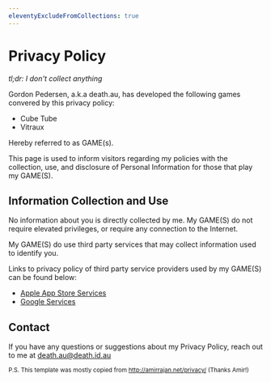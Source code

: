 ```yaml
---
eleventyExcludeFromCollections: true
---
```


# Privacy Policy

*tl;dr: I don't collect anything*


Gordon Pedersen, a.k.a death.au, has developed the following games convered by this privacy policy:

  - Cube Tube
  - Vitraux

Hereby referred to as GAME(s).

This page is used to inform visitors regarding my policies with the
collection, use, and disclosure of Personal Information for those that
play my GAME(S).

## Information Collection and Use

No information about you is directly collected by me. My GAME(S) do
not require elevated privileges, or require any connection to the Internet.

My GAME(S) do use third party services that may collect information
used to identify you.

Links to privacy policy of third party service providers used by my
GAME(S) can be found below:

- [Apple App Store Services](https://www.apple.com/legal/privacy/en-ww/)
- [Google Services](https://policies.google.com/privacy)

## Contact

If you have any questions or suggestions about my Privacy Policy,
reach out to me at [death.au@death.id.au](mailto:death.au@death.id.au)
  
<small>P.S. This template was mostly copied from http://amirrajan.net/privacy/ (Thanks Amir!)</small>
